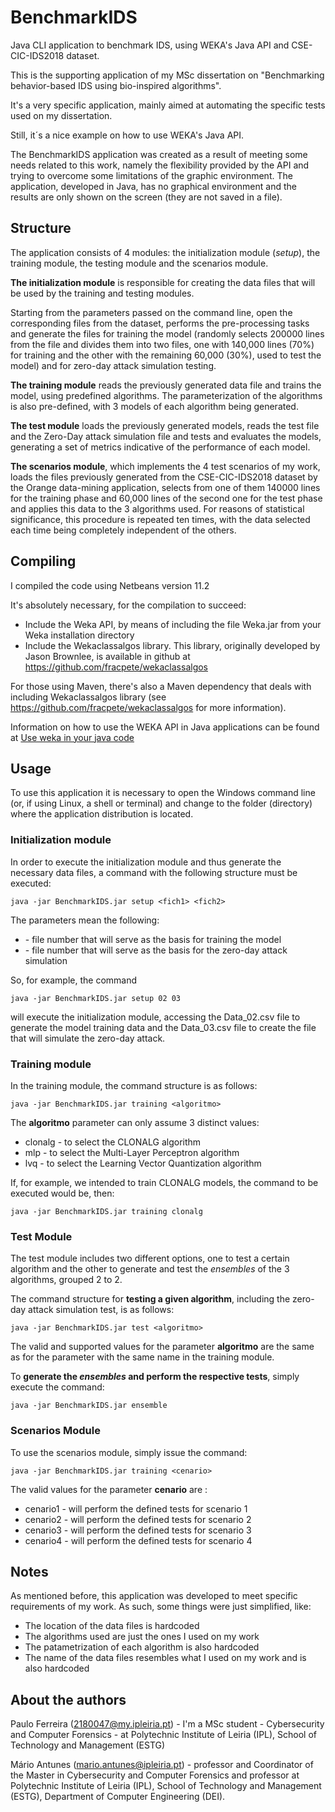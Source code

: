 # BenchmarkIDS

Java CLI application to benchmark IDS, using WEKA's Java API and CSE-CIC-IDS2018 dataset.

This is the supporting application of my MSc dissertation on "Benchmarking behavior-based IDS using bio-inspired algorithms".

It's a very specific application, mainly aimed at automating the specific tests used on my dissertation.

Still, it´s a nice example on how to use WEKA's Java API.

The BenchmarkIDS application was created as a result of meeting some needs related to this work, namely the flexibility provided by the API and trying to overcome some limitations of the graphic environment. The application, developed in Java, has no graphical environment and the results are only shown on the screen (they are not saved in a file).

## Structure
The application consists of 4 modules: the initialization module (_setup_), the training module, the testing module and the scenarios module.

**The initialization module** is responsible for creating the data files that will be used by the training and testing modules.

Starting from the parameters passed on the command line, open the corresponding files from the dataset, performs the pre-processing tasks and generate the files for training the model (randomly selects 200000 lines from the file and divides them into two files, one with 140,000 lines (70%) for training and the other with the remaining 60,000 (30%), used to test the model) and for zero-day attack simulation testing.

**The training module** reads the previously generated data file and trains the model, using predefined algorithms. The parameterization of the algorithms is also pre-defined, with 3 models of each algorithm being generated.

**The test module** loads the previously generated models, reads the test file and the Zero-Day attack simulation file and tests and evaluates the models, generating a set of metrics indicative of the performance of each model.

**The scenarios module**, which implements the 4 test scenarios of my work, loads the files previously generated from the CSE-CIC-IDS2018 dataset by the Orange data-mining application, selects from one of them 140000 lines for the training phase and 60,000 lines of the second one for the test phase and applies this data to the 3 algorithms used. For reasons of statistical significance, this procedure is repeated ten times, with the data selected each time being completely independent of the others.

## Compiling

I compiled the code using Netbeans version 11.2

It's absolutely necessary, for the compilation to succeed:

* Include the Weka API, by means of including the file Weka.jar from your Weka installation directory
* Include the Wekaclassalgos library. This library, originally developed by Jason Brownlee, is available in github at https://github.com/fracpete/wekaclassalgos

For those using Maven, there's also a Maven dependency that deals with including Wekaclassalgos library (see https://github.com/fracpete/wekaclassalgos for more information).

Information on how to use the WEKA API in Java applications can be found at [Use weka in your java code](https://waikato.github.io/weka-wiki/use_weka_in_your_java_code/#links)

## Usage

To use this application it is necessary to open the Windows command line (or, if using Linux, a shell or terminal) and change to the folder (directory) where the application distribution is located.

### Initialization module
In order to execute the initialization module and thus generate the necessary data files, a command with the following structure must be executed:

```java -jar BenchmarkIDS.jar setup <fich1> <fich2>```



The parameters mean the following:

* <fich1> - file number that will serve as the basis for training the model
* <fich2> - file number that will serve as the basis for the zero-day attack simulation

So, for example, the command

```java -jar BenchmarkIDS.jar setup 02 03```

will execute the initialization module, accessing the Data_02.csv file to generate the model training data and the Data_03.csv file to create the file that will simulate the zero-day attack.

### Training module
In the training module, the command structure is as follows:

```java -jar BenchmarkIDS.jar training <algoritmo> ```

The **algoritmo** parameter can only assume 3 distinct values:

* clonalg - to select the CLONALG algorithm
* mlp - to select the Multi-Layer Perceptron algorithm
* lvq - to select the Learning Vector Quantization algorithm

If, for example, we intended to train CLONALG models, the command to be executed would be, then:

```java -jar BenchmarkIDS.jar training clonalg```

### Test Module
The test module includes two different options, one to test a certain algorithm and the other to generate and test the *ensembles* of the 3 algorithms, grouped 2 to 2.

The command structure for **testing a given algorithm**, including the zero-day attack simulation test, is as follows:

```java -jar BenchmarkIDS.jar test <algoritmo>```

The valid and supported values for the parameter **algoritmo** are the same as for the parameter with the same name in the training module.

To **generate the _ensembles_ and perform the respective tests**, simply execute the command:

```java -jar BenchmarkIDS.jar ensemble```

### Scenarios Module
To use the scenarios module, simply issue the command:

```java -jar BenchmarkIDS.jar training <cenario>```

The valid values for the parameter **cenario** are : 

* cenario1 - will perform the defined tests for scenario 1
* cenario2 - will perform the defined tests for scenario 2
* cenario3 - will perform the defined tests for scenario 3
* cenario4 - will perform the defined tests for scenario 4

## Notes
As mentioned before, this application was developed to meet specific requirements of my work. As such, some things were just simplified, like:

- The location of the data files is hardcoded
- The algorithms used are just the ones I used on my work
- The patametrization of each algorithm is also hardcoded
- The name of the data files resembles what I used on my work and is also hardcoded

## About the authors
Paulo Ferreira (2180047@my.ipleiria.pt) - I'm a MSc student - Cybersecurity and Computer Forensics - at Polytechnic Institute of Leiria (IPL), School of Technology and Management (ESTG)

Mário Antunes (mario.antunes@ipleiria.pt) - professor and Coordinator of the Master in Cybersecurity and Computer Forensics and professor at Polytechnic Institute of Leiria (IPL), School of Technology and Management (ESTG), Department of Computer Engineering (DEI).
